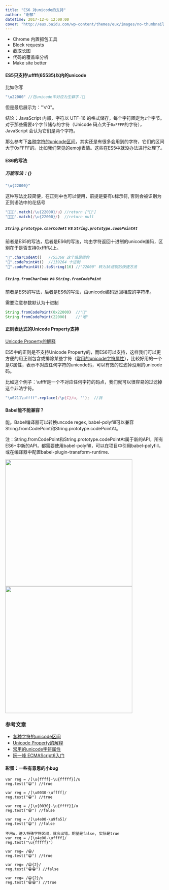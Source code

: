 ```yaml
---
title: "ES6 对unicode的支持"
author: "谢郁"
datetime: 2017-12-6 12:00:00
cover: "http://eux.baidu.com/wp-content/themes/eux/images/no-thumbnail.png"
---
```


- Chrome 内置抓包工具
- Block requests
- 截取长图
- 代码的覆盖率分析
- Make site better


#### ES5只支持\uffff(65535)以内的unicode

比如你写

```javascript
"\u22000" //在unicode中对应为生僻字：𢀀
```

但是最后展示为："∀0"。

结论：JavaScript 内部，字符以 UTF-16 的格式储存，每个字符固定为`2`个字节。对于那些需要`4`个字节储存的字符（Unicode 码点大于`0xFFFF`的字符），JavaScript 会认为它们是两个字符。

那么参考下[各种字符的unicode区间](https://github.com/xfgryujk/TiebaManager/wiki/%E5%90%84%E7%A7%8D%E5%AD%97%E7%AC%A6%E7%9A%84unicode%E5%8C%BA%E9%97%B4)，其实还是有很多会用到的字符，它们的区间大于0xFFFF的。比如我们常见的emoji表情。这些在ES5中就没办法进行处理了。

#### ES6的写法

##### 万能写法：{}

```javascript
"\u{22000}"
```

这种写法比较简便，在正则中也可以使用，前提是要有u标示符, 否则会被识别为正则语法中的花括号

```javascript
"𢀀的蛋".match(/\u{22000}/u) //return ["𢀀"]
"𢀀的蛋".match(/\u{22000}/)  //return null
```

##### `String.prototype.charCodeAt` vs `String.prototype.codePointAt`

前者是ES5的写法，后者是ES6的写法，均由字符返回十进制的unicode编码，区别在于是否支持0xffff以上。

```js
"𢀀".charCodeAt()   //55368 这个值是错的
"𢀀".codePointAt()  //139264 十进制
"𢀀".codePointAt().toString(16) //"22000" 转为16进制的快捷方法
```



##### `String.fromCharCode` vs `String.fromCodePoint`

前者是ES5的写法，后者是ES6的写法，由unicode编码返回相应的字符串。

需要注意参数默认为十进制

```js
String.fromCodePoint(0x22000)  //"𢀀"
String.fromCodePoint(22000)    //"嗰"
```



#### 正则表达式的Unicode Property支持

[Unicode Property的解释](http://www.infoq.com/cn/news/2011/03/regular-expressions-unicode-2)

ES5中的正则是不支持Unicode Property的，而ES6可以支持，这样我们可以更方便的用正则包含或排除某些字符（[常用的unicode字符属性](http://php.net/manual/zh/regexp.reference.unicode.php)），比较好用的一个是C属性，表示不对应任何字符的unicode码，可以有效的过滤掉没用的unicode码。

比如这个例子：\uffff是一个不对应任何字符的码点，我们就可以很容易的过滤掉这个非法字符。

```js
"\u6211\uffff".replace(/\p{C}/u, '');  //我
```



#### Babel能不能兼容？

能。Babel编译器可以转换uncode regex, babel-polyfill可以兼容String.fromCodePoint和String.prototype.codePointAt。

注：String.fromCodePoint和String.prototype.codePointAt属于新的API，所有ES6+中新的API，都需要使用babel-polyfill，可以在项目中引用babel-polyfill，或在编译器中配置babel-plugin-transform-runtime.

<img src="http://text-learn.qiniudn.com/65395a8351886b09951f5f917f676f03.png" style="width: 400px">

<img src="http://text-learn.qiniudn.com/f9dc4bf38b9c437f4e159b091789beb4.png" width="400px">



### 参考文章

- [各种字符的unicode区间](https://github.com/xfgryujk/TiebaManager/wiki/%E5%90%84%E7%A7%8D%E5%AD%97%E7%AC%A6%E7%9A%84unicode%E5%8C%BA%E9%97%B4)
- [Unicode Property的解释](http://www.infoq.com/cn/news/2011/03/regular-expressions-unicode-2)
- [常用的unicode字符属性](http://php.net/manual/zh/regexp.reference.unicode.php)
- [阮一峰 ECMAScript6入门](http://es6.ruanyifeng.com)

#### 彩蛋：一些有意思的小bug

```
var reg = /[\u{ffff}-\u{fffff}]/u
reg.test("😁") //true

var reg = /[\u0030-\uffff]/
reg.test("😁") //true

var reg = /[\u{0030}-\u{ffff}]/u
reg.test("😁") //false

var reg = /[\u4e00-\u9fa5]/    
reg.test("😁") //false

不用u，进入特殊字符区间，就会出错，期望是false, 实际是true
var reg = /[\u4e00-\uffff]/
reg.test("\u{fffff}")

var reg= /😁/
reg.test("😁") //true

var reg= /😁{2}/
reg.test("😁😁") //false

var reg= /😁{2}/u
reg.test("😁😁") //true
```

